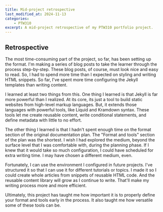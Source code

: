 ```yaml
---
title: Mid-project retrospective
last_modified_at: 2024-11-13
categories:
    - PTW310
excerpt: A mid-project retrospective of my PTW310 portfolio project.
---
```


## Retrospective

The most time-consuming part of the project, so far, has been setting up the format.
I'm making a series of blog posts to take the learner through the process step-by-step.
These blog posts, of course, must look nice and easy to read. So, I had to spend
more time than I expected on styling and writing HTML snippets. So far, I've spent
more time configuring the Jekyll templates than writing content.

I learned at least two things from this. One thing I learned is that Jekyll is
far more powerful than I realized. At its core, its just a tool to build static
websites from high-level markup languages. But, it extends those languages with
powerful tools, like Liquid and Kramdown syntax. These tools let me create reusable
content, write conditional statements, and define metadata with little to no effort.

The other thing I learned is that I hadn't spent enough time on the format section
of the original documentation plan. The "Format and tools" section of the plan was
the shortest. I wish I had explored the medium, beyond the surface level that I
was comfortable with, during the planning phase. If I knew that it would take so
much configuration, I could have scheduled for extra writing time. I may have chosen
a different medium, even.

Fortunately, I can use the environment I configured in future projects. I've
structured it so that I can use it for different tutorials or topics. I made it
so I could create whole articles from snippets of reusable HTML code. And the
reusable content library will grow as I continue to write. That'll make my writing
process more and more efficient.

Ultimately, this project has taught me how important it is to properly define your
format and tools early in the process. It also taught me how versatile some of
these tools can be.
